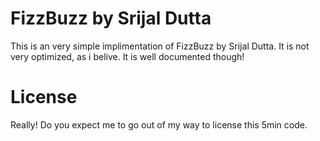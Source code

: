 # FizzBuzz by Srijal Dutta
This is an very simple implimentation of FizzBuzz by Srijal Dutta.
It is not very optimized, as i belive. It is well documented though!

# License
Really! Do you expect me to go out of my way to license this 5min code.
